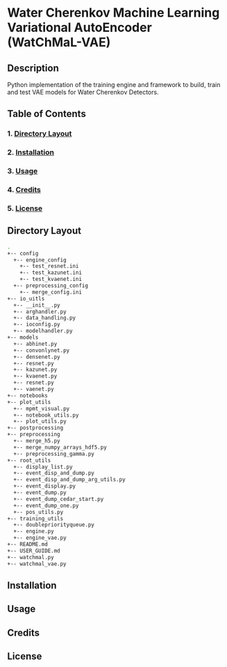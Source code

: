 # Water Cherenkov Machine Learning Variational AutoEncoder (WatChMaL-VAE)


## Description

Python implementation of the training engine and framework to build, train and test VAE models for Water Cherenkov Detectors.

## Table of Contents

### 1. [Directory Layout](#directory_layout)
### 2. [Installation](#installation)
### 3. [Usage](#usage)
### 4. [Credits](#credits)
### 5. [License](#license)

## Directory Layout <a id="directory_layout"></a>

```bash
.
+-- config
  +-- engine_config
    +-- test_resnet.ini
    +-- test_kazunet.ini
    +-- test_kvaenet.ini
  +-- preprocessing_config
    +-- merge_config.ini
+-- io_uitls
  +-- __init__.py
  +-- arghandler.py
  +-- data_handling.py
  +-- ioconfig.py
  +-- modelhandler.py
+-- models
  +-- abhinet.py
  +-- convonlynet.py
  +-- densenet.py
  +-- resnet.py
  +-- kazunet.py
  +-- kvaenet.py
  +-- resnet.py
  +-- vaenet.py
+-- notebooks
+-- plot_utils
  +-- mpmt_visual.py
  +-- notebook_utils.py
  +-- plot_utils.py
+-- postprocessing
+-- preprocessing
  +-- merge_h5.py
  +-- merge_numpy_arrays_hdf5.py
  +-- preprocessing_gamma.py
+-- root_utils
  +-- display_list.py
  +-- event_disp_and_dump.py
  +-- event_disp_and_dump_arg_utils.py
  +-- event_display.py
  +-- event_dump.py
  +-- event_dump_cedar_start.py
  +-- event_dump_one.py
  +-- pos_utils.py
+-- training_utils
  +-- doublepriorityqueue.py
  +-- engine.py
  +-- engine_vae.py
+-- README.md
+-- USER_GUIDE.md
+-- watchmal.py
+-- watchmal_vae.py
```

## Installation <a id="installation"></a>

## Usage <a id="usage"></a>

## Credits <a id="credits"></a>

## License <a id="license"></a>

